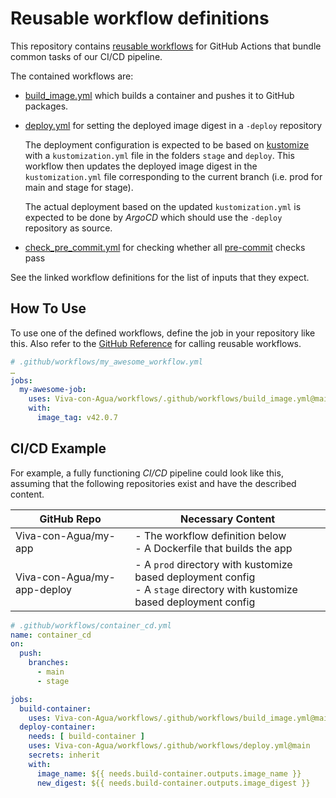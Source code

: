 # Reusable workflow definitions

This repository contains [reusable workflows](https://docs.github.com/en/actions/using-workflows/reusing-workflows) for
GitHub Actions that bundle common tasks of our CI/CD pipeline.

The contained workflows are:

- [build_image.yml](.github/workflows/build_image.yml) which builds a container and pushes it to GitHub packages.
- [deploy.yml](.github/workflows/deploy.yml) for setting the deployed image digest in a `-deploy` repository

  The deployment configuration is expected to be based on [kustomize](https://kustomize.io/) with a `kustomization.yml` file in the folders `stage` and `deploy`.
  This workflow then updates the deployed image digest in the `kustomization.yml` file corresponding to the current branch (i.e. prod for main and stage for stage).

  The actual deployment based on the updated `kustomization.yml` is expected to be done by *ArgoCD* which should use the `-deploy` repository as source.

- [check_pre_commit.yml](.github/workflows/check_pre_commit.yml) for checking whether all [pre-commit](https://pre-commit.com/) checks pass

See the linked workflow definitions for the list of inputs that they expect.

## How To Use

To use one of the defined workflows, define the job in your repository like this.
Also refer to the [GitHub Reference](https://docs.github.com/en/actions/using-workflows/reusing-workflows#calling-a-reusable-workflow=) for calling reusable workflows. 

```yaml
# .github/workflows/my_awesome_workflow.yml
…
jobs:
  my-awesome-job:
    uses: Viva-con-Agua/workflows/.github/workflows/build_image.yml@main
    with:
      image_tag: v42.0.7
```

## CI/CD Example

For example, a fully functioning *CI/CD* pipeline could look like this, assuming that the following repositories exist
and have the described content.

| GitHub Repo                 | Necessary Content                                                                                                            |
|-----------------------------|------------------------------------------------------------------------------------------------------------------------------|
| Viva-con-Agua/my-app        | - The workflow definition below<br/>- A Dockerfile that builds the app                                                       |
| Viva-con-Agua/my-app-deploy | - A `prod` directory with kustomize based deployment config<br/>- A `stage` directory with kustomize based deployment config |

```yaml
# .github/workflows/container_cd.yml
name: container_cd
on:
  push:
    branches:
      - main
      - stage

jobs:
  build-container:
    uses: Viva-con-Agua/workflows/.github/workflows/build_image.yml@main
  deploy-container:
    needs: [ build-container ]
    uses: Viva-con-Agua/workflows/.github/workflows/deploy.yml@main
    secrets: inherit
    with:
      image_name: ${{ needs.build-container.outputs.image_name }}
      new_digest: ${{ needs.build-container.outputs.image_digest }}
```
